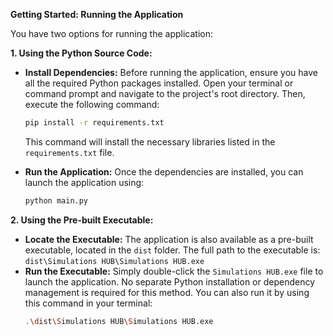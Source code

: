 **Getting Started: Running the Application**

You have two options for running the application:

**1. Using the Python Source Code:**

   *   **Install Dependencies:** Before running the application, ensure you have all the required Python packages installed. Open your terminal or command prompt and navigate to the project's root directory. Then, execute the following command:

       ```bash
       pip install -r requirements.txt
       ```

       This command will install the necessary libraries listed in the `requirements.txt` file.
   *   **Run the Application:** Once the dependencies are installed, you can launch the application using:

       ```bash
       python main.py
       ```

**2. Using the Pre-built Executable:**

   *   **Locate the Executable:** The application is also available as a pre-built executable, located in the `dist` folder. The full path to the executable is: `dist\Simulations HUB\Simulations HUB.exe`
   *   **Run the Executable:** Simply double-click the `Simulations HUB.exe` file to launch the application. No separate Python installation or dependency management is required for this method. You can also run it by using this command in your terminal:
        ```bash
        .\dist\Simulations HUB\Simulations HUB.exe
        ```